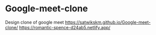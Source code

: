 # Google-meet-clone
Design clone of google meet
https://satwikskm.github.io/Google-meet-clone/
https://romantic-spence-d24ab5.netlify.app/
